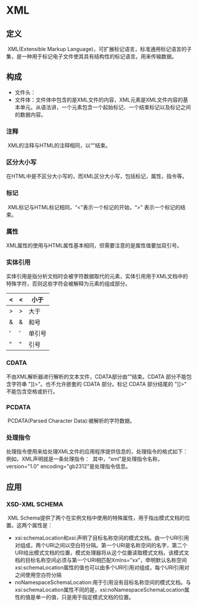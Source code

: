 # XML

## 定义

​	XML(Extensible Markup Language)，可扩展标记语言，标准通用标记语言的子集，是一种用于标记电子文件使其具有结构性的标记语言。用来传输数据。

## 构成

- 文件头：<?xml version="1.0" encoding="gb2312"?>
- 文件体：文件体中包含的是XML文件的内容，XML元素是XML文件内容的基本单元。从语法讲，一个元素包含一个起始标记、一个结束标记以及标记之间的数据内容。

### 注释

​	XML的注释与HTML的注释相同，以“<!--”开始，以“-->”结束。

### 区分大小写

​	在HTML中是不区分大小写的，而XML区分大小写，包括标记，属性，指令等。

### 标记

​	XML标记与HTML标记相同，“<”表示一个标记的开始，“>” 表示一个标记的结束。

### 属性

​	XML属性的使用与HTML属性基本相同，但需要注意的是属性值要加双引号。

###  实体引用

​	实体引用是指分析文档时会被字符数据取代的元素，实体引用用于XML文档中的特殊字符，否则这些字符会被解释为元素的组成部分。

| &lt;   | <    | 小于   |
| ------ | ---- | ------ |
| &gt;   | >    | 大于   |
| &amp;  | &    | 和号   |
| &apos; | '    | 单引号 |
| &quot; | "    | 引号   |

### CDATA

​	不由XML解析器进行解析的文本文件，CDATA部分由“<![CDATA[”开始，由”]]>”结束。CDATA 部分不能包含字符串 "]]>"。也不允许嵌套的 CDATA 部分。标记 CDATA 部分结尾的 "]]>" 不能包含空格或折行。

### PCDATA

​	PCDATA(Parsed Character Data):被解析的字符数据。

### 处理指令

​	处理指令使用来给处理XML文件的应用程序提供信息的，处理指令的格式如下：
​	<?处理指令名称 处理指令信息?>
​	例如，XML声明就是一条处理指令：
​	<?xml version="1.0" encoding="gb2312"?>
​	其中，“xml”是处理指令名称，version="1.0" encoding="gb2312"是处理指令信息。

##  应用

### XSD-XML SCHEMA

​	XML Schema提供了两个在实例文档中使用的特殊属性，用于指出模式文档的位置。这两个属性是：

- xsi:schemaLocation和xsi:声明了目标名称空间的模式文档。由一个URI引用对组成，两个URI之间以空白符分隔。第一个URI是名称空间的名字，第二个URI给出模式文档的位置，模式处理器将从这个位置读取模式文档，该模式文档的目标名称空间必须与第一个URI相匹配Xmlns=”xx”，申明默认名称空间xsi:schemaLocation属性的值也可以由多个URI引用对组成，每个URI引用对之间使用空白符分隔
- noNamespaceSchemaLocation:用于引用没有目标名称空间的模式文档。与xsi:schemaLocation属性不同的是，xsi:noNamespaceSchemaLocation属性的值是单一的值，只是用于指定模式文档的位置。